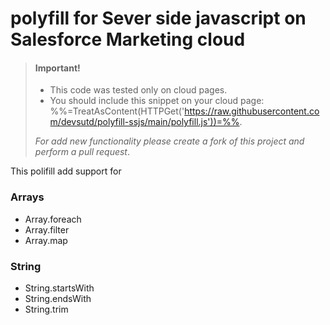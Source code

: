 # polyfill for Sever side javascript on Salesforce Marketing cloud


> #### Important!
>
> - This code was tested only on cloud pages.
> - You should include this snippet on your cloud page: %%=TreatAsContent(HTTPGet('https://raw.githubusercontent.com/devsutd/polyfill-ssjs/main/polyfill.js'))=%%.
>
>  *For add new functionality please create a fork of this project and perform a pull request*.

This polifill add support for 

### Arrays
- Array.foreach
- Array.filter
- Array.map 
### String

- String.startsWith
- String.endsWith
- String.trim
